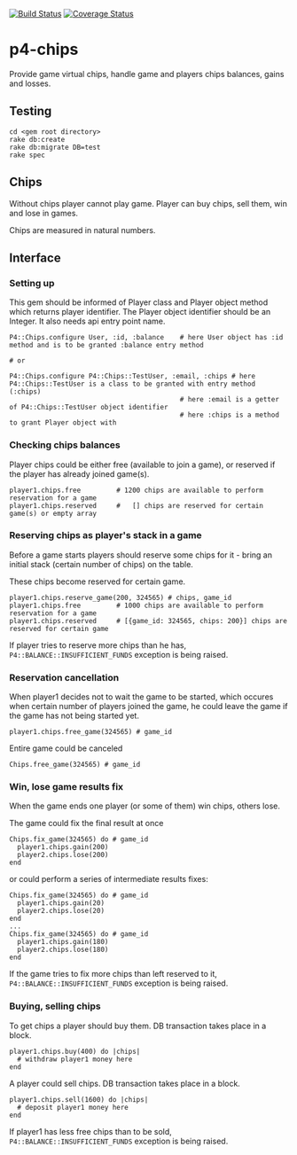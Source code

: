 [![Build Status](https://travis-ci.org/Zloy/p4-chips.png)](https://travis-ci.org/Zloy/p4-chips)
[![Coverage Status](https://coveralls.io/repos/Zloy/p4-chips/badge.png)](https://coveralls.io/r/Zloy/p4-chips)

p4-chips
=======

Provide game virtual chips, handle game and players chips balances, gains and losses.

## Testing

    cd <gem root directory>
    rake db:create
    rake db:migrate DB=test
    rake spec

## Chips

Without chips player cannot play game. Player can buy chips, sell them, win and lose in games.

Chips are measured in natural numbers.

## Interface

### Setting up

This gem should be informed of Player class and Player object method which returns player identifier. 
The Player object identifier should be an Integer. It also needs api entry point name. 

    P4::Chips.configure User, :id, :balance    # here User object has :id method and is to be granted :balance entry method
    
    # or

    P4::Chips.configure P4::Chips::TestUser, :email, :chips # here P4::Chips::TestUser is a class to be granted with entry method (:chips)
                                               # here :email is a getter of P4::Chips::TestUser object identifier
                                               # here :chips is a method to grant Player object with

### Checking chips balances

Player chips could be either free (available to join a game), or reserved if the player has already joined game(s).

    player1.chips.free         # 1200 chips are available to perform reservation for a game
    player1.chips.reserved     #   [] chips are reserved for certain game(s) or empty array

### Reserving chips as player's stack in a game

Before a game starts players should reserve some chips for it - bring an initial stack (certain number of chips) on the table. 

These chips become reserved for certain game.

    player1.chips.reserve_game(200, 324565) # chips, game_id
    player1.chips.free         # 1000 chips are available to perform reservation for a game
    player1.chips.reserved     # [{game_id: 324565, chips: 200}] chips are reserved for certain game

If player tries to reserve more chips than he has, `P4::BALANCE::INSUFFICIENT_FUNDS` exception is being raised.

### Reservation cancellation

When player1 decides not to wait the game to be started, which occures when certain number of players joined the game, he could leave the game if the game has not being started yet.

    player1.chips.free_game(324565) # game_id
    
Entire game could be canceled

    Chips.free_game(324565) # game_id

### Win, lose game results fix

When the game ends one player (or some of them) win chips, others lose.

The game could fix the final result at once
    
    Chips.fix_game(324565) do # game_id
      player1.chips.gain(200)
      player2.chips.lose(200)
    end

or could perform a series of intermediate results fixes: 

    Chips.fix_game(324565) do # game_id
      player1.chips.gain(20)
      player2.chips.lose(20)
    end
    ...
    Chips.fix_game(324565) do # game_id
      player1.chips.gain(180)
      player2.chips.lose(180)
    end

If the game tries to fix more chips than left reserved to it, `P4::BALANCE::INSUFFICIENT_FUNDS` exception is being raised.

### Buying, selling chips

To get chips a player should buy them. DB transaction takes place in a block.

    player1.chips.buy(400) do |chips|
      # withdraw player1 money here
    end

A player could sell chips. DB transaction takes place in a block.

    player1.chips.sell(1600) do |chips|
      # deposit player1 money here
    end

If player1 has less free chips than to be sold, `P4::BALANCE::INSUFFICIENT_FUNDS` exception is being raised.
